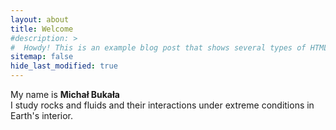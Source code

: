 ```yaml
---
layout: about
title: Welcome
#description: >
#  Howdy! This is an example blog post that shows several types of HTML content supported in this theme.
sitemap: false
hide_last_modified: true
---
```


My name is <b> Michał Bukała </b><br>
I study rocks and fluids and their interactions under extreme conditions in Earth's interior.
